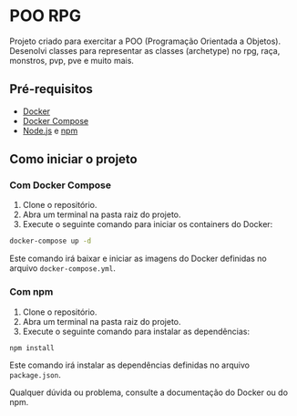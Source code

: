 
# POO RPG

Projeto criado para exercitar a POO (Programação Orientada a Objetos). Desenolvi classes para representar as classes (archetype) no rpg, raça, monstros, pvp, pve e muito mais.



## Pré-requisitos

- [Docker](https://www.docker.com/)
- [Docker Compose](https://docs.docker.com/compose/)
- [Node.js](https://nodejs.org/) e [npm](https://www.npmjs.com/)
## Como iniciar o projeto

### Com Docker Compose

1. Clone o repositório.
2. Abra um terminal na pasta raiz do projeto.
3. Execute o seguinte comando para iniciar os containers do Docker:

```bash
docker-compose up -d
```

Este comando irá baixar e iniciar as imagens do Docker definidas no arquivo `docker-compose.yml`.

### Com npm

1. Clone o repositório.
2. Abra um terminal na pasta raiz do projeto.
3. Execute o seguinte comando para instalar as dependências:

```bash
npm install
```

Este comando irá instalar as dependências definidas no arquivo `package.json`.

Qualquer dúvida ou problema, consulte a documentação do Docker ou do npm.



